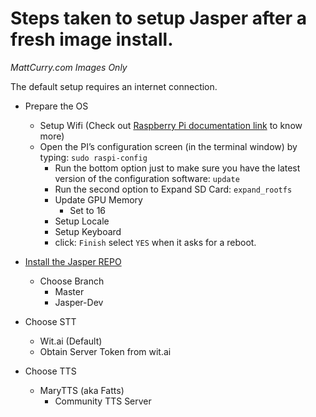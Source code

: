 # Steps taken to setup Jasper after a fresh image install. 

_MattCurry.com Images Only_

The default setup requires an internet connection.

* Prepare the OS
  * Setup Wifi (Check out [Raspberry Pi documentation link](https://www.raspberrypi.org/documentation/configuration/wireless/wireless-cli.md) to know more)
  * Open the PI’s configuration screen (in the terminal window) by typing: `sudo raspi-config`
    * Run the bottom option just to make sure you have the latest version of the configuration software: `update`
    * Run the second option to Expand SD Card: `expand_rootfs`
    * Update GPU Memory
      * Set to 16
    * Setup Locale
    * Setup Keyboard
    * click: `Finish` select `YES` when it asks for a reboot.  

* [Install the Jasper REPO](installation.md)
  * Choose Branch
    * Master
    * Jasper-Dev
* Choose STT
  * Wit.ai (Default)
   * Obtain Server Token from wit.ai
* Choose TTS
  * MaryTTS (aka Fatts)
    * Community TTS Server
